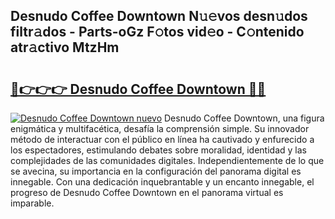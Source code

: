 ## Desnudo Coffee Downtown N𝚞𝚎vos desn𝚞dos filtr𝚊dos - Parts-oGz F𝚘tos vid𝚎o - C𝚘ntenido atr𝚊ctivo MtzHm

# <h2><a href="http://mb3vzxb.tromn.icu/?c=Desnudo+Coffee+Downtown">🔗👉👉👉 Desnudo Coffee Downtown 🔗🔗</a></h2>

[![Desnudo Coffee Downtown nuevo](https://i.imgur.com/pEAQMta.gif)](http://mb3vzxb.tromn.icu/?c=Desnudo+Coffee+Downtown)
Desnudo Coffee Downtown, una figura enigmática y multifacética, desafía la comprensión simple. Su innovador método de interactuar con el público en línea ha cautivado y enfurecido a los espectadores, estimulando debates sobre moralidad, identidad y las complejidades de las comunidades digitales. Independientemente de lo que se avecina, su importancia en la configuración del panorama digital es innegable. Con una dedicación inquebrantable y un encanto innegable, el progreso de Desnudo Coffee Downtown en el panorama virtual es imparable.
